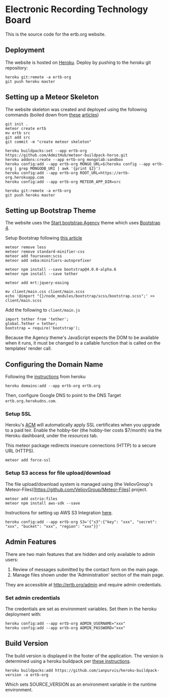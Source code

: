 Electronic Recording Technology Board
=====================================

This is the source code for the ertb.org website.

Deployment
----------

The website is hosted on [Heroku](https://heroku.com). Deploy by pushing to the _heroku_ git repository:

    heroku git:remote -a ertb-org
    git push heroku master


Setting up a Meteor Skeleton
-----------------------------

The website skeleton was created and deployed using the following commands (boiled down from [these][1] [articles][2])

    git init .
    meteor create ertb
    mv ertb src
    git add src
    git commit -m "create meteor skeleton"

    heroku buildpacks:set --app ertb-org https://github.com/AdmitHub/meteor-buildpack-horse.git
    heroku addons:create --app ertb-org mongolab:sandbox
    heroku config:add --app ertb-org MONGO_URL=$(heroku config --app ertb-org | grep MONGODB_URI | awk '{print $2}')
    heroku config:add --app ertb-org ROOT_URL=https://ertb-org.herokuapp.com
    heroku config:add --app ertb-org METEOR_APP_DIR=src

    heroku git:remote -a ertb-org
    git push heroku master

[1]: https://medium.com/@leonardykris/how-to-run-a-meteor-js-application-on-heroku-in-10-steps-7aceb12de234
[2]: https://medium.com/@gge/deploy-a-meteor-1-3-application-to-heroku-cda1f68ca20a

Setting up Bootstrap Theme
--------------------------

The website uses the [Start bootstrap Agency][3] theme which uses [Bootstrap 4][4].

Setup Bootstrap following [this article][4]

    meteor remove less
    meteor remove standard-minifier-css
    meteor add fourseven:scss
    meteor add seba:minifiers-autoprefixer

    meteor npm install --save bootstrap@4.0.0-alpha.6
    meteor npm install --save tether

    meteor add mrt:jquery-easing

    mv client/main.css client/main.scss
    echo '@import "{}/node_modules/bootstrap/scss/bootstrap.scss";' >> client/main.scss

Add the following to `client/main.js`

    import tether from 'tether';
    global.Tether = tether;
    bootstrap = require('bootstrap');

Because the Agency theme's JavaScript expects the DOM to be available when it runs, it must be changed to a
callable function that is called on the templates' render call.

[3]: https://startbootstrap.com/template-overviews/agency/
[4]: https://v4-alpha.getbootstrap.com/
[5]: https://medium.com/@g1zmo/bootstrap-4-and-meteor-js-4cec073a4f6c

Configuring the Domain Name
---------------------------

Following the [instructions][6] from heroku

    heroku domains:add --app ertb-org ertb.org

Then, configure Google DNS to point to the DNS Target `ertb.org.herokudns.com`.

[6]: https://devcenter.heroku.com/articles/custom-domains

### Setup SSL

Heroku's [ACM][7] will automatically apply SSL certificates when you upgrade to a paid teir. Enable
the hobby-tier (the hobby-tier costs $7/month) via the Heroku dashboard, under the *resources* tab.

This meteor package redirects insecure connections (HTTP) to a secure URL (HTTPS).

    meteor add force-ssl

[7]: https://devcenter.heroku.com/articles/automated-certificate-management

### Setup S3 access for file upload/download

The file upload/download system is managed using (the VeliovGroup's Meteor-Files)[https://github.com/VeliovGroup/Meteor-Files] project.

    meteor add ostrio:files
    meteor npm install aws-sdk --save

Instructions for setting up AWS S3 Integration [here](https://github.com/VeliovGroup/Meteor-Files/wiki/AWS-S3-Integration).

    heroku config:add --app ertb-org S3='{"s3":{"key": "xxx", "secret": "xxx", "bucket": "xxx", "region": "xxx"}}'

Admin Features
--------------

There are two main features that are hidden and only available to admin users:

1. Review of messages submitted by the contact form on the main page.
2. Manage files shown under the 'Administration' section of the main page.

They are accessible at <http://ertb.org/admin> and require admin credentials.

### Set admin credentials

The credentials are set as environment variables. Set them in the heroku deployment with:

    heroku config:add --app ertb-org ADMIN_USERNAME="xxx"
    heroku config:add --app ertb-org ADMIN_PASSWORD="xxx"

Build Version
-------------

The build version is displayed in the footer of the application. The version is determined using a heroku buildpack per [these instructions](https://elements.heroku.com/buildpacks/ianpurvis/heroku-buildpack-version).

    heroku buildpacks:add https://github.com/ianpurvis/heroku-buildpack-version -a ertb-org

Which sets SOURCE_VERSION as an environment variable in the runtime environment.
